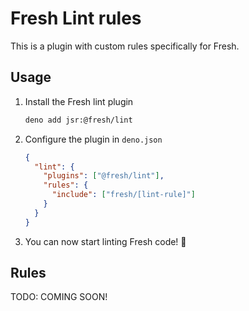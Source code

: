 # Fresh Lint rules

This is a plugin with custom rules specifically for Fresh.

## Usage

1. Install the Fresh lint plugin
   ```sh
   deno add jsr:@fresh/lint
   ```
2. Configure the plugin in `deno.json`
   ```json deno.json
   {
     "lint": {
       "plugins": ["@fresh/lint"],
       "rules": {
         "include": ["fresh/[lint-rule]"]
       }
     }
   }
   ```
3. You can now start linting Fresh code! 🎉

## Rules

TODO: COMING SOON!
